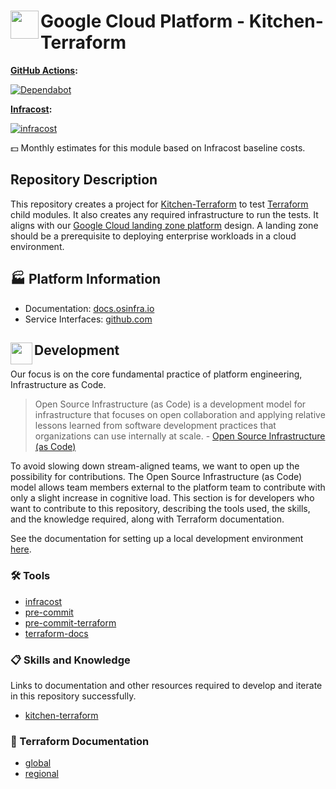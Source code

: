 # <img align="left" width="45" height="45" src="https://github.com/osinfra-io/google-cloud-kitchen-terraform/assets/1610100/7c683778-3256-45f1-b523-5fa35f3c59cc"> Google Cloud Platform - Kitchen-Terraform

**[GitHub Actions](https://github.com/osinfra-io/google-cloud-kitchen-terraform/actions):**

[![Dependabot](https://github.com/osinfra-io/google-cloud-kitchen-terraform/actions/workflows/dependabot.yml/badge.svg)](https://github.com/osinfra-io/google-cloud-kitchen-terraform/actions/workflows/dependabot.yml)

**[Infracost](https://www.infracost.io):**

[![infracost](https://img.shields.io/endpoint?url=https://dashboard.api.infracost.io/shields/json/cbeecfe3-576f-4553-984c-e451a575ee47/repos/f4bdf9b0-5bfb-415d-b1e6-a39a7be8404b/branch/56bee23d-a0d4-4c85-af1f-98cec8bfa7f6)](https://dashboard.infracost.io/org/osinfra-io/repos/f4bdf9b0-5bfb-415d-b1e6-a39a7be8404b?tab=settings)

💵 Monthly estimates for this module based on Infracost baseline costs.

## Repository Description

This repository creates a project for [Kitchen-Terraform](https://newcontext-oss.github.io/kitchen-terraform) to test [Terraform](https://www.terraform.io) child modules. It also creates any required infrastructure to run the tests. It aligns with our [Google Cloud landing zone platform](https://docs.osinfra.io/product-guides/google-cloud-platform/landing-zone) design. A landing zone should be a prerequisite to deploying enterprise workloads in a cloud environment.

## 🏭 Platform Information

- Documentation: [docs.osinfra.io](https://docs.osinfra.io/product-guides/google-cloud-platform/landing-zone/google-cloud-kitchen-terraform)
- Service Interfaces: [github.com](https://github.com/osinfra-io/google-cloud-kitchen-terraform/issues/new/choose)

## <img align="left" width="35" height="35" src="https://github.com/osinfra-io/github-organization-management/assets/1610100/39d6ae3b-ccc2-42db-92f1-276a5bc54e65"> Development

Our focus is on the core fundamental practice of platform engineering, Infrastructure as Code.

>Open Source Infrastructure (as Code) is a development model for infrastructure that focuses on open collaboration and applying relative lessons learned from software development practices that organizations can use internally at scale. - [Open Source Infrastructure (as Code)](https://www.osinfra.io)

To avoid slowing down stream-aligned teams, we want to open up the possibility for contributions. The Open Source Infrastructure (as Code) model allows team members external to the platform team to contribute with only a slight increase in cognitive load. This section is for developers who want to contribute to this repository, describing the tools used, the skills, and the knowledge required, along with Terraform documentation.

See the documentation for setting up a local development environment [here](https://docs.osinfra.io/fundamentals/development-setup).

### 🛠️ Tools

- [infracost](https://github.com/infracost/infracost)
- [pre-commit](https://github.com/pre-commit/pre-commit)
- [pre-commit-terraform](https://github.com/antonbabenko/pre-commit-terraform)
- [terraform-docs](https://github.com/terraform-docs/terraform-docs)

### 📋 Skills and Knowledge

Links to documentation and other resources required to develop and iterate in this repository successfully.

- [kitchen-terraform](https://newcontext-oss.github.io/kitchen-terraform)

### 📓 Terraform Documentation

- [global](global/infra/README.md)
- [regional](regional/infra/README.md)
